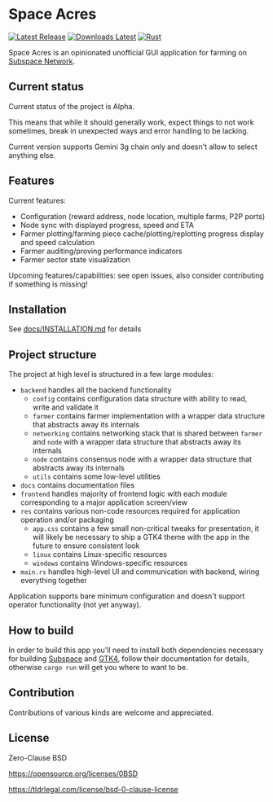 # Space Acres

[![Latest Release](https://img.shields.io/github/v/release/nazar-pc/space-acres?display_name=tag&style=flat-square)](https://github.com/nazar-pc/space-acres/releases)
[![Downloads Latest](https://img.shields.io/github/downloads/nazar-pc/space-acres/latest/total?style=flat-square)](https://github.com/nazar-pc/space-acres/releases/latest)
[![Rust](https://img.shields.io/github/actions/workflow/status/nazar-pc/space-acres/rust.yml?branch=main)](https://github.com/nazar-pc/space-acres/actions/workflows/rust.yaml)

Space Acres is an opinionated unofficial GUI application for farming on [Subspace Network](https://subspace.network/).

## Current status

Current status of the project is Alpha.

This means that while it should generally work, expect things to not work sometimes, break in unexpected ways and error
handling to be lacking.

Current version supports Gemini 3g chain only and doesn't allow to select anything else.

## Features

Current features:
* Configuration (reward address, node location, multiple farms, P2P ports)
* Node sync with displayed progress, speed and ETA
* Farmer plotting/farming piece cache/plotting/replotting progress display and speed calculation
* Farmer auditing/proving performance indicators
* Farmer sector state visualization

Upcoming features/capabilities: see open issues, also consider contributing if something is missing!

## Installation

See [docs/INSTALLATION.md](docs/INSTALLATION.md) for details

## Project structure

The project at high level is structured in a few large modules:
* `backend` handles all the backend functionality
  * `config` contains configuration data structure with ability to read, write and validate it
  * `farmer` contains farmer implementation with a wrapper data structure that abstracts away its internals
  * `networking` contains networking stack that is shared between `farmer` and `node` with a wrapper data structure that abstracts away its internals
  * `node` contains consensus node with a wrapper data structure that abstracts away its internals
  * `utils` contains some low-level utilities
* `docs` contains documentation files
* `frontend` handles majority of frontend logic with each module corresponding to a major application screen/view
* `res` contains various non-code resources required for application operation and/or packaging
  * `app.css` contains a few small non-critical tweaks for presentation, it will likely be necessary to ship a GTK4 theme with the app in the future to ensure consistent look
  * `linux` contains Linux-specific resources
  * `windows` contains Windows-specific resources
* `main.rs` handles high-level UI and communication with backend, wiring everything together

Application supports bare minimum configuration and doesn't support operator functionality (not yet anyway).

## How to build

In order to build this app you'll need to install both dependencies necessary for building
[Subspace](https://github.com/subspace/subspace) and [GTK4](https://github.com/gtk-rs/gtk4-rs), follow their
documentation for details, otherwise `cargo run` will get you where to want to be.

## Contribution
Contributions of various kinds are welcome and appreciated.

## License
Zero-Clause BSD

https://opensource.org/licenses/0BSD

https://tldrlegal.com/license/bsd-0-clause-license 
